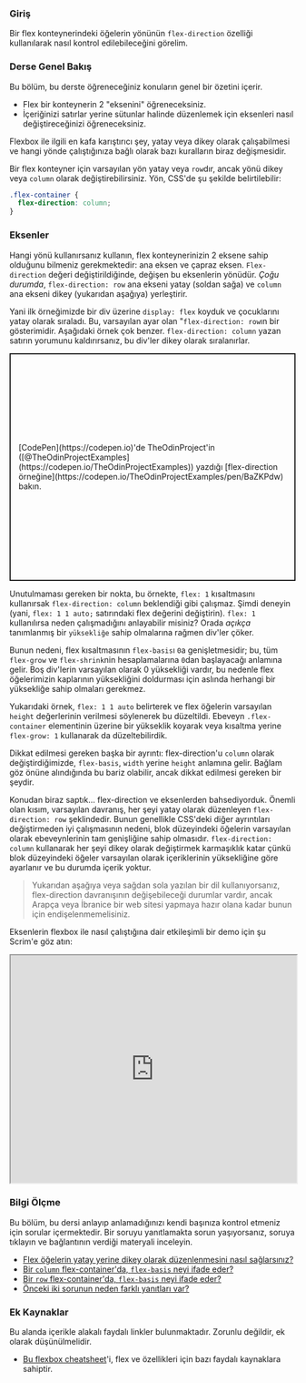 ### Giriş

Bir flex konteynerindeki öğelerin yönünün `flex-direction` özelliği kullanılarak nasıl kontrol edilebileceğini görelim.

### Derse Genel Bakış

Bu bölüm, bu derste öğreneceğiniz konuların genel bir özetini içerir.

-   Flex bir konteynerin 2 "eksenini" öğreneceksiniz.
-   İçeriğinizi satırlar yerine sütunlar halinde düzenlemek için eksenleri nasıl değiştireceğinizi öğreneceksiniz.

Flexbox ile ilgili en kafa karıştırıcı şey, yatay veya dikey olarak çalışabilmesi ve hangi yönde çalıştığınıza bağlı olarak bazı kuralların biraz değişmesidir.

Bir flex konteyner için varsayılan yön yatay veya `row`dır, <span id='flex-vertical'>ancak yönü dikey veya `column` olarak değiştirebilirsiniz. Yön, CSS'de şu şekilde belirtilebilir:
</span>

~~~css
.flex-container {
  flex-direction: column;
}
~~~

### Eksenler

<span id='flex-axes'>Hangi yönü kullanırsanız kullanın, flex konteynerinizin 2 eksene sahip olduğunu bilmeniz gerekmektedir: ana eksen ve çapraz eksen. `Flex-direction` değeri değiştirildiğinde, değişen bu eksenlerin yönüdür. _Çoğu durumda_, `flex-direction: row` ana ekseni yatay (soldan sağa) ve `column` ana ekseni dikey (yukarıdan aşağıya) yerleştirir.</span>

Yani ilk örneğimizde bir div üzerine `display: flex` koyduk ve çocuklarını yatay olarak sıraladı. Bu, varsayılan ayar olan "`flex-direction: row`ın bir gösterimidir. Aşağıdaki örnek çok benzer. `flex-direction: column` yazan satırın yorumunu kaldırırsanız, bu div'ler dikey olarak sıralanırlar.

<p class="codepen" data-height="400" data-default-tab="html,result" data-slug-hash="BaZKPdw" data-editable="true" data-user="TheOdinProjectExamples" style="height: 400px; box-sizing: border-box; display: flex; align-items: center; justify-content: center; border: 2px solid; margin: 1em 0; padding: 1em;">
  <span>[CodePen](https://codepen.io)'de TheOdinProject'in ([@TheOdinProjectExamples](https://codepen.io/TheOdinProjectExamples)) yazdığı [flex-direction örneğine](https://codepen.io/TheOdinProjectExamples/pen/BaZKPdw) bakın.
  </span> 
</p>
<script async src="https://cpwebassets.codepen.io/assets/embed/ei.js"></script>

Unutulmaması gereken bir nokta, bu örnekte, `flex: 1` kısaltmasını kullanırsak `flex-direction: column` beklendiği gibi çalışmaz. Şimdi deneyin (yani, `flex: 1 1 auto;` satırındaki flex değerini değiştirin). `flex: 1` kullanılırsa neden çalışmadığını anlayabilir misiniz? Orada _açıkça_ tanımlanmış bir `yüksekliğe` sahip olmalarına rağmen div'ler çöker.

Bunun nedeni, <span id='row-flex-basis'> flex kısaltmasının `flex-basis`ı `0`a genişletmesidir; bu, tüm `flex-grow` ve `flex-shrink`nin hesaplamalarına `0`dan başlayacağı anlamına gelir.</span> Boş div'lerin varsayılan olarak 0 yüksekliği vardır, bu nedenle flex öğelerimizin kaplarının yüksekliğini doldurması için aslında herhangi bir yüksekliğe sahip olmaları gerekmez.

Yukarıdaki örnek, `flex: 1 1 auto` belirterek ve flex öğelerin varsayılan `height` değerlerinin verilmesi söylenerek bu düzeltildi. Ebeveyn `.flex-container` elementinin üzerine bir yükseklik koyarak veya kısaltma yerine `flex-grow: 1` kullanarak da düzeltebilirdik.

Dikkat edilmesi gereken başka bir ayrıntı: <span id='column-flex-basis'>flex-direction'u `column` olarak değiştirdiğimizde, `flex-basis`, `width` yerine `height` anlamına gelir.</span> Bağlam göz önüne alındığında bu bariz olabilir, ancak dikkat edilmesi gereken bir şeydir.

Konudan biraz saptık... flex-direction ve eksenlerden bahsediyorduk. Önemli olan kısım, varsayılan davranış, her şeyi yatay olarak düzenleyen `flex-direction: row` şeklindedir. Bunun genellikle CSS'deki diğer ayrıntıları değiştirmeden iyi çalışmasının nedeni, blok düzeyindeki öğelerin varsayılan olarak ebeveynlerinin tam genişliğine sahip olmasıdır. `flex-direction: column` kullanarak her şeyi dikey olarak değiştirmek karmaşıklık katar çünkü blok düzeyindeki öğeler varsayılan olarak içeriklerinin yüksekliğine göre ayarlanır ve bu durumda içerik yoktur.

> Yukarıdan aşağıya veya sağdan sola yazılan bir dil kullanıyorsanız, flex-direction davranışının değişebileceği durumlar vardır, ancak Arapça veya İbranice bir web sitesi yapmaya hazır olana kadar bunun için endişelenmemelisiniz. 

Eksenlerin flexbox ile nasıl çalıştığına dair etkileşimli bir demo için şu Scrim'e göz atın:

<iframe src="https://scrimba.com/learn/flexbox/main-axis-and-cross-axis-flexbox-tutorial-cz94MT8?embed=odin,mini-header,no-big-play,no-next-up" sandbox="allow-scripts allow-same-origin" width="100%" height="400"></iframe>

### Bilgi Ölçme

Bu bölüm, bu dersi anlayıp anlamadığınızı kendi başınıza kontrol etmeniz için sorular içermektedir. Bir soruyu yanıtlamakta sorun yaşıyorsanız, soruya tıklayın ve bağlantının verdiği materyali inceleyin.

-   [Flex öğelerin yatay yerine dikey olarak düzenlenmesini nasıl sağlarsınız?](#flex-vertical)
-   [Bir `column` flex-container'da, `flex-basis` neyi ifade eder?](#column-flex-basis)
-   [Bir `row` flex-container'da, `flex-basis` neyi ifade eder?](#row-flex-basis)
-   [Önceki iki sorunun neden farklı yanıtları var?](#flex-axes)

### Ek Kaynaklar

Bu alanda içerikle alakalı faydalı linkler bulunmaktadır. Zorunlu değildir, ek olarak düşünülmelidir.

*   [Bu flexbox cheatsheet](https://flexbox.malven.co/)'i, flex ve özellikleri için bazı faydalı kaynaklara sahiptir.
